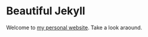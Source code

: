 # Beautiful Jekyll

Welcome to [my personal website](https://josemyduarte.github.io/). Take a look araound.
